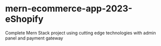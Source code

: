 # mern-ecommerce-app-2023-eShopify
Complete Mern Stack project using cutting edge technologies with admin panel and payment gateway
